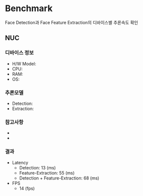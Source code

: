 # Benchmark

Face Detection과 Face Feature Extraction의 디바이스별 추론속도 확인

## NUC

### 디바이스 정보
* H/W Model:
* CPU:
* RAM:
* OS:

### 추론모델
* Detection:
* Extraction:

### 참고사항
*
*

### 결과
* Latency
  * Detection: 13 (ms)
  * Feature-Extraction: 55 (ms)
  * Detection + Feature-Extraction: 68 (ms)
* FPS
  * 14 (fps)
